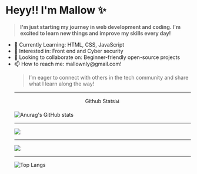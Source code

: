 # Heyy!! I'm Mallow ✨
<blockquote> <strong>I'm just starting my journey in web development and coding. I'm excited to learn new things and improve my skills every day!</strong></blockquote>

<ul>
<li>🌱 Currently Learning: HTML, CSS, JavaScript</li>
<li>👀 Interested in: Front end and Cyber security</li>
<li>🤝 Looking to collaborate on: Beginner-friendly open-source projects</li>
<li>📫 How to reach me: mallownly@gmail.com!</li>

<blockquote> I’m eager to connect with others in the tech community and share what I learn along the way! </blockquote>

___

<p align="center"> Github Stats📊

![Anurag's GitHub stats](https://github-readme-stats.vercel.app/api?username=malfurra&show_icons=true&theme=tokyonight)

___


![](https://github-readme-streak-stats.herokuapp.com/?user=malfurra&theme=tokyonight&hide_border=true)<br/>
___
![](http://github-profile-summary-cards.vercel.app/api/cards/profile-details?username=malfurra&theme=tokyonight)
___

![Top Langs](https://github-readme-stats.vercel.app/api/top-langs/?username=malfurra&langs_count=8&theme=tokyonight)
</p>